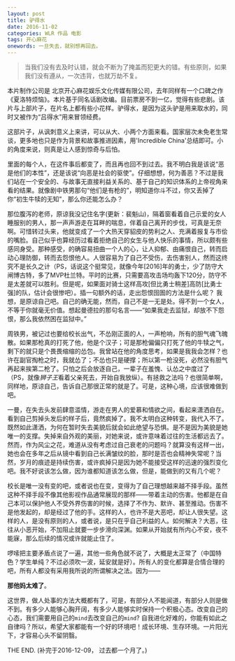 ```yaml
---
layout: post
title: 驴得水
date: 2016-11-02
categories: WLR 作品 电影
tags: 开心麻花
onewords: 一旦失去，就别想再回去。
---
```

> 当我们没有去及时认错，就会不断为了掩盖而犯更大的错。有些原则，如果我们没有遵从，一次违背，也就万劫不复。

本片制作公司是 北京开心麻花娱乐文化传媒有限公司，去年同样有一个口碑之作《夏洛特烦恼》。本片基于同名话剧改编。目前票房不到一亿，觉得有些悲剧。该片与上部片子，在片名上都有些小花样。驴得水，是因为这头驴是用来取水的，同时又被作为“吕得水”用来冒领经费。

这部片子，从讽刺意义上来讲，可以从大、小两个方面来看。国家层次未免老生常谈，更多地也只是作为背景和故事推进因素，用'Incredible China'总结即可。小的角度来说，则真是让人感到惊奇与后怕。

里面的每个人，在这件事后都变了，而且再也回不到过去。我不明白我是该说“恶是他们的本性”，还是该说“向恶是社会的驱使”。仔细想想，何为善恶？不过是我们站在一个安全的、与故事无直接利益关系的、基于自己的知识体系的上帝视角来看的结果。就像剧中铁男那句“他们是有枪的”，明知道你斗不过，你又丢掉了你“初生牛犊的无知”，那么你还能怎么办？

那位腹泻的老师，原谅我没记住名字(更新：裴魁山)，隔着窗看着自己示爱的女人睡服别的男人，那一声声游走在耳畔的喘息，伴着自己离开的步伐，可真是无奈啊。可惜转过头来，他就变成了一个大热天穿貂皮的势利之人、充满着报复与市侩的嘴脸。自己似乎也算经历过看着拒绝自己的女生与他人快乐的事情，所以颇有些感同身受。那种感受，的确容易扭曲一个人的心，让人抑郁、由痛恨自己，转而启动心理防御，转而去怨恨他人。人很容易为了自己不受伤，去伤害别人，然而这终究不是长久之计（PS，话说这个挺常见，就像今年[2016]年的勇士，少了防守大闸博古特，多了MVP杜兰特。平时的比赛，只需要高攻击场均轰下120分，防守不是太差就可以胜利。但是呢，如果面对骑士这样高攻[但比勇士稍差]高防[比勇士强]的队，估计会很惨吧）。插一句额外的话，走出怨恨囹圄的方法是什么呢？ 我想，是原谅自己吧。自己的确无能，然而，自己不是一无是处。得不到一个女人，不等于你就毫无价值。想起曼德拉的那句名言——“如果我走去监狱，却放不下怨恨，那么我依然困在监狱中。”

周铁男，被记过也要给校长出气，不怂刚正面的人，一声枪响，所有的胆气魂飞魄散。如果那枪真的打死了他，他是个汉子；可是那枪偏偏只打死了他的牛犊之气，剩下的就只是个畏畏缩缩的怂包。我曾站在他的角度思考，如果是我我会怎样？也许在副官掏枪之时，我就怂了；不怂也只是硬撑；所以第一枪没死，必然没有胆气再起来挨第二枪了。只怕之后会放逐自己，一辈子在羞愧、认怂之中度过了（PS，就像*狮子王*看着父亲死去，开始自我放纵）。有拯救之法吗？也很简单啊，同样地，原谅自己，告诉自己那很正常的就是了。可是，这种心境，应该很难做到吧。

一曼，在失去头发前肆意滥情，游走在男人的爱慕和情欲之间，看起来潇洒自在。看到自己剪掉头发后的样子后，竟然疯掉了。我不太明白这种转变，我代入不了。既然如此潇洒，为何在暂时失去美貌后就会如此绝望与恐惧。是不是因为美貌是她唯一的支撑。失掉来自外观的美丽，对她来说，或许意味着过往的生活都远去了。然而，作为风尘之花，难道从没有考虑过自己衰老的问题吗？就算没有这样一出，她也会在多年之后从镜中看到自己长满皱纹的脸，那时是否也会精神失常呢？当然，岁月的痕迹是持续伤害，或许疯掉只是因为她不能接受这样的迅速的强烈变化吧。我不好说该怎么做，因为谁都知道该怎么做，但是，能做到的又有几个呢？

校长是唯一没有变的吧，或者说也在变，变得为了自己理想越来越不择手段。虽然这种不择手段不像其他影视作品通常展现的那样——带着主动的伤害。他都是在自己本可以保护他人不受外界伤害的时候，选择了不作为、默许、甚至推动。伤害不是他发起的，却是经过了他的手。这样的人，也许不是大恶吧，却让人很失望。这样的人，是没有原则的人，或者说，是只在乎自己利益的人。如何解决？大恶，往往从小恶开始，不加阻止就要一步步滑向深渊。如果从开始就有所内心不安，夜不能寐，那么后续的情况或许就能止住了。

啰嗦把主要矛盾点说了一遍，其他一些角色就不说了，大概是太正常了（中国特色？学生单纯？不过必须吹一波，延安就是好）。所有人的变化都算是合情合理的吧，所有人都没有采用我所说的所谓解决之法。因为——

**那他妈太难了**。

这世界，做人处事的方法大概都有了，可是，有部分人不能闻道，有部分人则是做不到。有多少人能够心胸开阔，有多少人能够实时保持一个积极心态。改变自己的心态，我们需要用自己的`mind`去改变自己的`mind`? 自我进化好难的，你能有如此之自律吗？所以，希望大家都能有一个好的环境吧！成长环境、生存环境。一片阳光下，才容易心头不留阴翳。

THE END. (补完于2016-12-09， 过去都一个月了。)